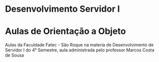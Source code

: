 # Desenvolvimento Servidor I

# Aulas de Orientação a Objeto

<P> Aulas da Faculdade Fatec - São Roque na materia de Desenvolvimento de Servidor I do 4° Semestre, aula administrada pelo professor Marcos Costa de Sousa </P>

